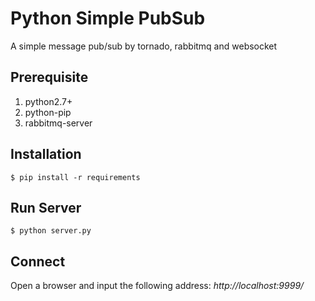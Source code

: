 
# Python Simple PubSub

A simple message pub/sub by tornado, rabbitmq and websocket

## Prerequisite

1. python2.7+
2. python-pip
3. rabbitmq-server

## Installation

```
$ pip install -r requirements
```

## Run Server

```
$ python server.py
```

## Connect

Open a browser and input the following address: *http://localhost:9999/*

